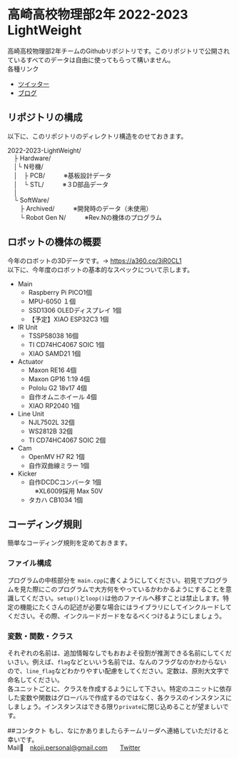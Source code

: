 # 高崎高校物理部2年 2022-2023 LightWeight
高崎高校物理部2年チームのGithubリポジトリです。このリポジトリで公開されているすべてのデータは自由に使ってもらって構いません。  
各種リンク
* [ツイッター](https://twitter.com/takataka_robo)
* [ブログ](https://robocup-zunda.hatenablog.com)
## リポジトリの構成
以下に、このリポジトリのディレクトリ構造をのせておきます。  

2022-2023-LightWeight/  
&emsp;├ Hardware/  
&emsp;│└ N号機/  
&emsp;│&emsp;├ PCB/&emsp;&emsp;&emsp;※基板設計データ  
&emsp;│&emsp;└ STL/&emsp;&emsp;&emsp;※３D部品データ   
&emsp;│  
&emsp;└ SoftWare/  
&emsp;&emsp;├ Archived/&emsp;&emsp;&emsp;※開発時のデータ（未使用）  
&emsp;&emsp;└ Robot Gen N/&emsp;&emsp;&emsp;※Rev.Nの機体のプログラム  

## ロボットの機体の概要
今年のロボットの3Dデータです。-> https://a360.co/3iR0CL1  
以下に、今年度のロボットの基本的なスペックについて示します。

* Main  
  * Raspberry Pi PICO1個
  * MPU-6050 １個
  * SSD1306 OLEDディスプレイ 1個
  * 【予定】XIAO ESP32C3 1個
* IR Unit
  * TSSP58038 16個
  * TI CD74HC4067 SOIC 1個
  * XIAO SAMD21 1個
* Actuator
  * Maxon RE16 4個
  * Maxon GP16 1:19 4個
  * Pololu G2 18v17 4個
  * 自作オムニホイール 4個
  * XIAO RP2040 1個
* Line Unit
  * NJL7502L 32個
  * WS2812B 32個
  * TI CD74HC4067 SOIC 2個
* Cam
  * OpenMV H7 R2 1個
  * 自作双曲線ミラー 1個
* Kicker
  * 自作DCDCコンバータ 1個  
&emsp;※XL6009採用 Max 50V
  * タカハ CB1034 1個
  
## コーディング規則
簡単なコーディング規則を定めておきます。  
### ファイル構成
プログラムの中核部分を `main.cpp`に書くようにしてください。初見でプログラムを見た際にこのプログラムで大方何をやっているかわかるようにすることを意識してください。`setup()`と`loop()`は他のファイルへ移すことは禁止します。特定の機能にたくさんの記述が必要な場合にはライブラリにしてインクルードしてください。その際、インクルードガードをなるべくつけるようにしましょう。

### 変数・関数・クラス
それぞれの名前は、追加情報なしでもおおよそ役割が推測できる名前にしてくだいさい。例えば、`flag`などといいう名前では、なんのフラグなのかわからないので、`line_flag`などわかりやすい配慮をしてください。定数は、原則大文字で命名してください。  
各ユニットごとに、クラスを作成するようにして下さい。特定のユニットに依存した変数や関数はグローバルで作成するのではなく、各クラスのインスタンスにしましょう。インスタンスはできる限り`private`に閉じ込めることが望ましいです。

##コンタクト
もし、なにかありましたらチームリーダへ連絡していただけると幸いです。  
Mail💌&emsp;nkoji.personal@gmail.com&emsp;&emsp;[Twitter](https://twitter.com/negi_robo)